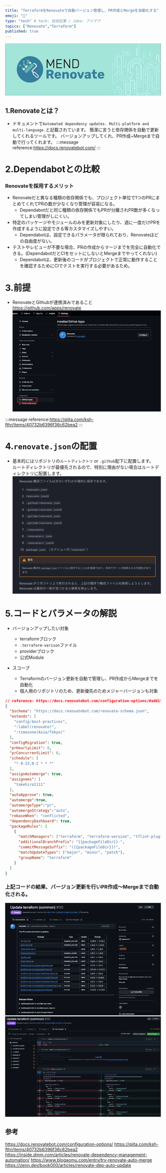 ```yaml
---
title: "TerraformをRenovateで自動バージョン管理し、PR作成とMergeを自動化する"
emoji: "🐡"
type: "tech" # tech: 技術記事 / idea: アイデア
topics: ["Renovate","Terraform"]
published: true
---
```


![](/images/renovate/renovate_logo.png)

## 1.Renovateとは？
- ドキュメントで`Automated dependency updates. Multi-platform and multi-language.`と記載されています。
簡潔に言うと依存関係を自動で更新してくれるツールです。
バージョンアップしてくれ、PR作成~Mergeまで自動で行ってくれます。
:::message
reference:https://docs.renovatebot.com/
:::

# 2.Dependabotとの比較
### Renovateを採用するメリット
  - Renovateだと異なる種類の依存関係でも、プロジェクト単位で1つのPRにまとめてくれてPRの数が少なくなり管理が容易になる。
    - Dependabotだと同じ種類の依存関係でもPRが分離されPR数が多くなってしまい管理がしにくい。
  - 特定のパッケージやモジュールのみを更新対象にしたり、週に一度だけPRを作成するように設定できる等カスタマイズしやすい。
    - Dependabotは、設定できるパラメータが限られており、Renovateほどの自由度がない。
  - テストやレビューが不要な場合、PRの作成からマージまでを完全に自動化できる。(DependabotだとCIをセットにしないとMergeまでやってくれない)
    - Dependabotは、更新後のコードがプロジェクトで正常に動作することを確認するためにCIでテストを実行する必要があるため。

# 3.前提
- RenovateとGithubが連携済みであること
https://github.com/apps/renovate
![](/images/renovate/alignment_github_full.png)

:::message
reference:https://qiita.com/ksh-fthr/items/40732b6396f36c62bea2
:::


# 4.`renovate.json`の配置
- 基本的にはリポジトリの`ルートディレクトリ` or `.github`配下に配置します。  
ルートディレクトリが最優先されるので、特別に理由がない場合はルートディレクトリに配置します。
![](/images/renovate/doc_dir.png)

# 5.コードとパラメータの解説
- バージョンアップしたい対象
  - terraformブロック
  - `.terraform-verison`ファイル
  - providerブロック
  - 公式Module

- スコープ
  - Terraformのバージョン更新を自動で管理し、PR作成からMergeまでを自動化
  - 個人用のリポジトリのため、更新優先のためメジャーバージョンも対象

```json:takehiro1111/aws_terraform/renovate.json
// reference: https://docs.renovatebot.com/configuration-options/#additionalbranchprefix
{
  "$schema": "https://docs.renovatebot.com/renovate-schema.json",
  "extends": [
    "config:best-practices",
    ":label(renovate)",
    ":timezone(Asia/Tokyo)"
  ],
  "configMigration": true,
  "prHourlyLimit": 0,
  "prConcurrentLimit": 0,
  "schedule": [
    "* 8-23,0-2 * * *"
  ],
  "assignAutomerge": true,
  "assignees": [
    "takehiro1111"
  ],
  "autoApprove": true,
  "automerge":true,
  "automergeType":"pr",
  "automergeStrategy":"auto",
  "rebaseWhen": "conflicted",
  "dependencyDashboard": true,
  "packageRules": [
    {
      "matchManagers": ["terraform", "terraform-version", "tflint-plugin"],
      "additionalBranchPrefix": "{{packageFileDir}}-",
      "commitMessageSuffix": "({{packageFileDir}})",
      "matchUpdateTypes": ["major", "minor", "patch"],
      "groupName": "terraform"
    }
  ]
}
```

### 上記コードの結果、バージョン更新を行いPR作成〜Mergeまで自動化される。
![](/images/renovate/pr_merge_by_renovate.png)
![](/images/renovate/pr_merge_by_renovate_files.png)

## 参考
https://docs.renovatebot.com/configuration-options/
https://qiita.com/ksh-fthr/items/40732b6396f36c62bea2
https://inside.dmm.com/articles/renovate-dependency-management-automation/
https://www.blogaomu.com/entry/try-renovate-auto-merge
https://zenn.dev/book000/articles/renovate-dep-auto-update
